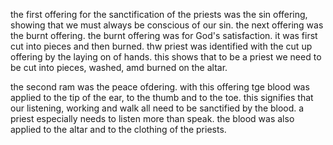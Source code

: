 the first offering for the sanctification
of the priests was the sin offering,
showing that we must always be conscious
of our sin. the next offering was the burnt
offering. the burnt offering was for
God's satisfaction. it was first cut into
pieces and then burned. thw priest was
identified with the cut up offering by
the laying on of hands. this shows
that to be a priest we need to be cut
into pieces, washed, amd burned on
the altar.

the second ram was the peace ofdering. with this offering tge blood was applied to the tip of the ear, to the thumb and to the toe. this signifies that our listening, working and walk all need to be sanctified by the blood. a priest especially needs to listen more than speak. the blood was also applied to the altar and to the clothing of the priests.
